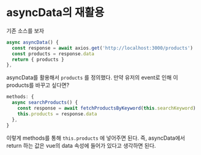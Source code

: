 # asyncData의 재활용

기존 소스를 보자

```js
async asyncData() {
  const response = await axios.get('http://localhost:3000/products')
  const products = response.data
  return { products }
},
```

asyncData를 활용해서 `products` 를 정의했다. 만약 유저의 event로 인해 이 products를 바꾸고 싶다면?

```js
methods: {
  async searchProducts() {
    const response = await fetchProductsByKeyword(this.searchKeyword)
    this.products = response.data
  },
}
```

이렇게 methods를 통해 `this.products` 에 넣어주면 된다. 즉, asyncData에서 return 하는 값은 vue의 data 속성에 들어가 있다고 생각하면 된다.

